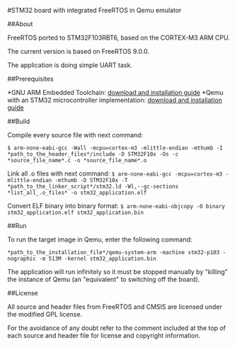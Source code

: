 #STM32 board with integrated FreeRTOS in Qemu emulator

##About

FreeRTOS ported to STM32F103RBT6, based on the CORTEX-M3 ARM CPU.

The current version is based on FreeRTOS 9.0.0. 

The application is doing simple UART task.

##Prerequisites

*GNU ARM Embedded Toolchain: [download and installation guide](https://launchpad.net/~terry.guo/+archive/ubuntu/gcc-arm-embedded)
*Qemu with an STM32 microcontroller implementation: [download and installation guide](https://github.com/beckus/qemu_stm32)

##Build

Compile every source file with next command:


`$ arm-none-eabi-gcc -Wall -mcpu=cortex-m3 -mlittle-endian -mthumb -I *path_to_the_header_files*/include -D STM32F10x -Os -c *source_file_name*.c -o *source_file_name*.o`

Link all .o files with next command:
`$ arm-none-eabi-gcc -mcpu=cortex-m3 -mlittle-endian -mthumb -D STM32F10x -T *path_to_the_linker_script*/stm32.ld -Wl,--gc-sections *list_all_.o_files* -o stm32_application.elf`

Convert ELF binary into binary format:
`$ arm-none-eabi-objcopy -O binary stm32_application.elf stm32_application.bin`


##Run

To run the target image in Qemu, enter the following command:

`*path_to_the_installation_file*/qemu-system-arm -machine stm32-p103 -nographic -m 513M -kernel stm32_application.bin`

The application will run infinitely so it must be stopped manually by "killing" the instance of Qemu (an "equivalent" to switching off the board).

##License

All source and header files from FreeRTOS and CMSIS are licensed under the modified GPL license. 

For the avoidance of any doubt refer to the comment included at the top of each source and header file for license and copyright information.
